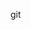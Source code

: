<!--         ___        ______     ____ _                 _  ___  -->
<!--        / \ \      / / ___|   / ___| | ___  _   _  __| |/ _ \ -->
<!--       / _ \ \ /\ / /\___ \  | |   | |/ _ \| | | |/ _` | (_) |-->
<!--      / ___ \ V  V /  ___) | | |___| | (_) | |_| | (_| |\__, |-->
<!--     /_/   \_\_/\_/  |____/   \____|_|\___/ \__,_|\__,_|  /_/ -->
<!-- ----------------------------------------------------------------- -->


<!--Hi there! Welcome to AWS Cloud9!-->

<!--To get started, create some files, play with the terminal,-->
<!--or visit https://docs.aws.amazon.com/console/cloud9/ for our documentation.-->

<!--Happy coding!-->

git